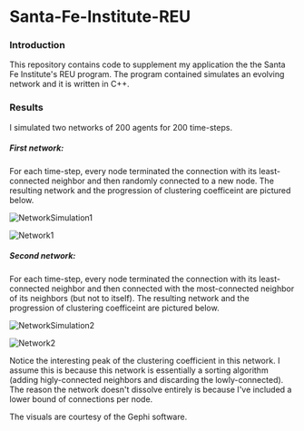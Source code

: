 # Santa-Fe-Institute-REU
### Introduction
This repository contains code to supplement my application the the Santa Fe Institute's REU program. 
The program contained simulates an evolving network and it is written in C++.

### Results
I simulated two networks of 200 agents for 200 time-steps. 

##### First network: 
For each time-step, every node terminated the connection with its least-connected neighbor and then randomly connected to a new node.
The resulting network and the progression of clustering coefficeint are pictured below.

![NetworkSimulation1](https://user-images.githubusercontent.com/74566341/148861260-711d534b-8d22-44fd-b843-b375ddeaf71c.gif)

![Network1](https://user-images.githubusercontent.com/74566341/148860836-df513b9d-f447-40a8-9310-fc06966cab2d.PNG)


##### Second network: 
For each time-step, every node terminated the connection with its least-connected neighbor and then connected with the most-connected neighbor of its neighbors (but not to itself).
The resulting network and the progression of clustering coefficeint are pictured below.

![NetworkSimulation2](https://user-images.githubusercontent.com/74566341/148861481-a5894426-7fae-418e-b45a-8fb91908e4aa.gif)

![Network2](https://user-images.githubusercontent.com/74566341/148861477-1e5bdff8-e606-4296-a4a7-5c3e8cbd636c.PNG)


Notice the interesting peak of the clustering coefficient in this network. I assume this is because this network is essentially a sorting algorithm (adding higly-connected neighbors and discarding the lowly-connected). The reason the network doesn't dissolve entirely is because I've included a lower bound of connections per node. 


The visuals are courtesy of the Gephi software.
